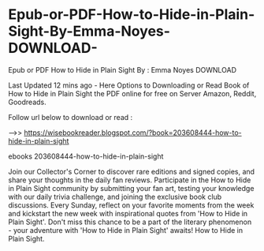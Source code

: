 # Epub-or-PDF-How-to-Hide-in-Plain-Sight-By-Emma-Noyes-DOWNLOAD-
Epub or PDF How to Hide in Plain Sight By : Emma  Noyes DOWNLOAD 

Last Updated 12 mins ago - Here Options to Downloading or Read Book of How to Hide in Plain Sight the PDF online for free on Server Amazon, Reddit, Goodreads.
 
Follow url below to download or read :
 
-->> https://wisebookreader.blogspot.com/?book=203608444-how-to-hide-in-plain-sight
 
ebooks 203608444-how-to-hide-in-plain-sight
 
Join our Collector's Corner to discover rare editions and signed copies, and share your thoughts in the daily fan reviews.
Participate in the How to Hide in Plain Sight community by submitting your fan art, testing your knowledge with our daily trivia challenge, and joining the exclusive book club discussions.
Every Sunday, reflect on your favorite moments from the week and kickstart the new week with inspirational quotes from 'How to Hide in Plain Sight'. Don't miss this chance to be a part of the literary phenomenon - your adventure with 'How to Hide in Plain Sight' awaits! How to Hide in Plain Sight.
